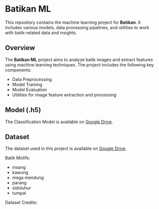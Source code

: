 # Batikan ML

This repository contains the machine learning project for **Batikan**. It includes various models, data processing pipelines, and utilities to work with batik-related data and insights.

## Overview

The **Batikan ML** project aims to analyze batik images and extract features using machine learning techniques. The project includes the following key components:

- Data Preprocessing
- Model Training
- Model Evaluation
- Utilities for image feature extraction and processing

## Model (.h5)

The Classification Model is available on [Google Drive]([https://drive.google.com/drive/folders/1bkKK0lqCNtoNIndkFr2Hwem9-q7fei3G?usp=sharing](https://drive.google.com/file/d/1AKbp3UzuVDuL9WHdOGnd9VYUo3dbMNAQ/view?usp=drive_link)).

## Dataset

The dataset used in this project is available on [Google Drive](https://drive.google.com/drive/folders/1bkKK0lqCNtoNIndkFr2Hwem9-q7fei3G?usp=sharing).

Batik Motifs:

- insang
- kawung
- mega mendung
- parang
- sidoluhur
- tumpal

Dataset Credits:
